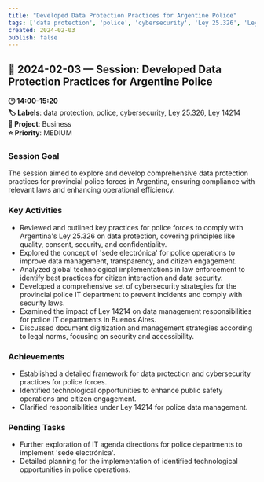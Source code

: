 ```yaml
---
title: "Developed Data Protection Practices for Argentine Police"
tags: ['data protection', 'police', 'cybersecurity', 'Ley 25.326', 'Ley 14214']
created: 2024-02-03
publish: false
---
```


## 📅 2024-02-03 — Session: Developed Data Protection Practices for Argentine Police

**🕒 14:00–15:20**  
**🏷️ Labels**: data protection, police, cybersecurity, Ley 25.326, Ley 14214  
**📂 Project**: Business  
**⭐ Priority**: MEDIUM  


### Session Goal
The session aimed to explore and develop comprehensive data protection practices for provincial police forces in Argentina, ensuring compliance with relevant laws and enhancing operational efficiency.

### Key Activities
- Reviewed and outlined key practices for police forces to comply with Argentina's Ley 25.326 on data protection, covering principles like quality, consent, security, and confidentiality.
- Explored the concept of 'sede electrónica' for police operations to improve data management, transparency, and citizen engagement.
- Analyzed global technological implementations in law enforcement to identify best practices for citizen interaction and data security.
- Developed a comprehensive set of cybersecurity strategies for the provincial police IT department to prevent incidents and comply with security laws.
- Examined the impact of Ley 14214 on data management responsibilities for police IT departments in Buenos Aires.
- Discussed document digitization and management strategies according to legal norms, focusing on security and accessibility.

### Achievements
- Established a detailed framework for data protection and cybersecurity practices for police forces.
- Identified technological opportunities to enhance public safety operations and citizen engagement.
- Clarified responsibilities under Ley 14214 for police data management.

### Pending Tasks
- Further exploration of IT agenda directions for police departments to implement 'sede electrónica'.
- Detailed planning for the implementation of identified technological opportunities in police operations.
